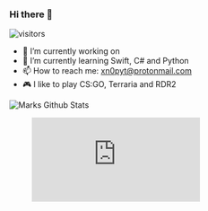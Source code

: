 ### Hi there 👋

![visitors](https://visitor-badge.glitch.me/badge?page_id=page.id)


- 🔭 I’m currently working on 
- 🌱 I’m currently learning Swift, C# and Python
- 📫 How to reach me: xn0pyt@protonmail.com
- 🎮 I like to play CS:GO, Terraria and RDR2

![Marks Github Stats](https://github-readme-stats.vercel.app/api?username=Mark7-dev&show_icons=true&theme=radical)

<figure><embed src="https://wakatime.com/share/@0d44d07d-e4f3-4769-81c3-60ba3dcfe443/854ec685-8ed4-475e-b29b-8e6ef34cc18e.svg"></embed></figure>

<!--START_SECTION:waka-->
<!--END_SECTION:waka-->


